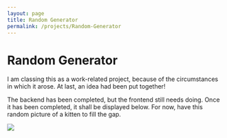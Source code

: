 ```yaml
---
layout: page
title: Random Generator
permalink: /projects/Random-Generator
---
```


# Random Generator

I am classing this as a work-related project, because of the circumstances in which it arose. At last, an idea had been put together!

The backend has been completed, but the frontend still needs doing. Once it has been completed, it shall be displayed below. For now, have this random picture of a kitten to fill the gap.

<img src="https://nationaltoday.com/wp-content/uploads/2020/07/Kitten-640x514.jpg">